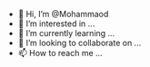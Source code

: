 - 👋 Hi, I’m @Mohammaod
- 👀 I’m interested in ...
- 🌱 I’m currently learning ...
- 💞️ I’m looking to collaborate on ...
- 📫 How to reach me ...

<!---
Mohammaod/Mohammaod is a ✨ special ✨ repository because its `README.md` (this file) appears on your GitHub profile.
You can click the Preview link to take a look at your changes.
--->
